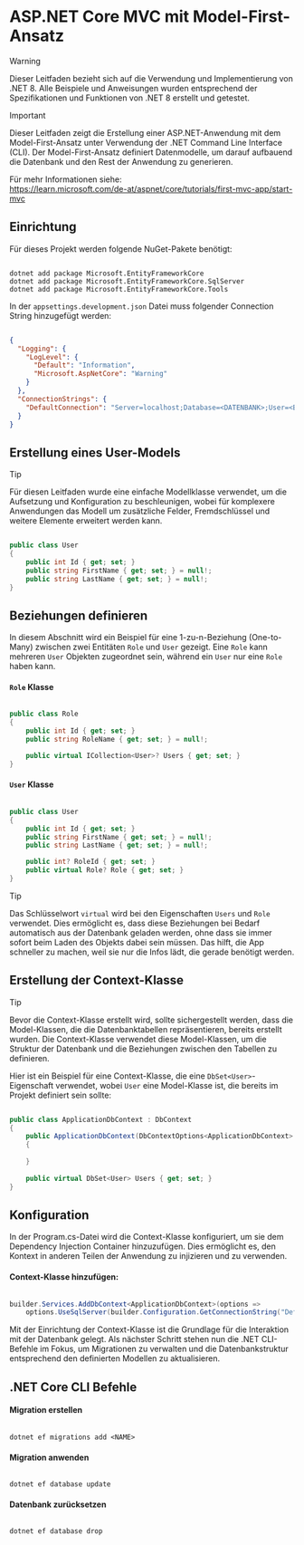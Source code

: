 # ASP.NET Core MVC mit Model-First-Ansatz
> [!WARNING]
> Dieser Leitfaden bezieht sich auf die Verwendung und Implementierung von .NET 8. Alle Beispiele und Anweisungen wurden entsprechend der Spezifikationen und Funktionen von .NET 8 erstellt und getestet.

> [!IMPORTANT]
> Dieser Leitfaden zeigt die Erstellung einer ASP.NET-Anwendung mit dem Model-First-Ansatz unter Verwendung der .NET Command Line Interface (CLI). Der Model-First-Ansatz definiert Datenmodelle, um darauf aufbauend die Datenbank und den Rest der Anwendung zu generieren.
>
> Für mehr Informationen siehe:<br>
> https://learn.microsoft.com/de-at/aspnet/core/tutorials/first-mvc-app/start-mvc

## Einrichtung
Für dieses Projekt werden folgende NuGet-Pakete benötigt:
```

dotnet add package Microsoft.EntityFrameworkCore
dotnet add package Microsoft.EntityFrameworkCore.SqlServer
dotnet add package Microsoft.EntityFrameworkCore.Tools

```

In der `appsettings.development.json` Datei muss folgender Connection String hinzugefügt werden:
```json

{
  "Logging": {
    "LogLevel": {
      "Default": "Information",
      "Microsoft.AspNetCore": "Warning"
    }
  },
  "ConnectionStrings": {
    "DefaultConnection": "Server=localhost;Database=<DATENBANK>;User=<BENUTZERNAME>;Password=<PASSWORT>TrustServerCertificate=True"
  }
}

```

## Erstellung eines User-Models
> [!TIP]
> Für diesen Leitfaden wurde eine einfache Modellklasse verwendet, um die Aufsetzung und Konfiguration zu beschleunigen, wobei für komplexere Anwendungen das Modell um zusätzliche Felder, Fremdschlüssel und weitere Elemente erweitert werden kann.

```csharp

public class User
{
    public int Id { get; set; }
    public string FirstName { get; set; } = null!;
    public string LastName { get; set; } = null!;
}

```

## Beziehungen definieren
In diesem Abschnitt wird ein Beispiel für eine 1-zu-n-Beziehung (One-to-Many) zwischen zwei Entitäten `Role` und `User` gezeigt. Eine `Role` kann mehreren `User` Objekten zugeordnet sein, während ein `User` nur eine `Role` haben kann.

#### `Role` Klasse
```csharp

public class Role
{
    public int Id { get; set; }
    public string RoleName { get; set; } = null!;

    public virtual ICollection<User>? Users { get; set; }
}

```

#### `User` Klasse
```csharp

public class User
{
    public int Id { get; set; }
    public string FirstName { get; set; } = null!;
    public string LastName { get; set; } = null!;

    public int? RoleId { get; set; }
    public virtual Role? Role { get; set; }
}

```

> [!TIP]
> Das Schlüsselwort `virtual` wird bei den Eigenschaften `Users` und `Role` verwendet. Dies ermöglicht es, dass diese Beziehungen bei Bedarf automatisch aus der Datenbank geladen werden, ohne dass sie immer sofort beim Laden des Objekts dabei sein müssen. Das hilft, die App schneller zu machen, weil sie nur die Infos lädt, die gerade benötigt werden.

## Erstellung der Context-Klasse
> [!TIP]
> Bevor die Context-Klasse erstellt wird, sollte sichergestellt werden, dass die Model-Klassen, die die Datenbanktabellen repräsentieren, bereits erstellt wurden. Die Context-Klasse verwendet diese Model-Klassen, um die Struktur der Datenbank und die Beziehungen zwischen den Tabellen zu definieren.

Hier ist ein Beispiel für eine Context-Klasse, die eine `DbSet<User>`-Eigenschaft verwendet, wobei `User` eine Model-Klasse ist, die bereits im Projekt definiert sein sollte:

```csharp

public class ApplicationDbContext : DbContext
{
    public ApplicationDbContext(DbContextOptions<ApplicationDbContext> options) : base(options)
    {
        
    }
    
    public virtual DbSet<User> Users { get; set; }
}

```

## Konfiguration
In der Program.cs-Datei wird die Context-Klasse konfiguriert, um sie dem Dependency Injection Container hinzuzufügen. Dies ermöglicht es, den Kontext in anderen Teilen der Anwendung zu injizieren und zu verwenden.

#### Context-Klasse hinzufügen:

```csharp

builder.Services.AddDbContext<ApplicationDbContext>(options => 
    options.UseSqlServer(builder.Configuration.GetConnectionString("DefaultConnection")));

```

Mit der Einrichtung der Context-Klasse ist die Grundlage für die Interaktion mit der Datenbank gelegt. Als nächster Schritt stehen nun die .NET CLI-Befehle im Fokus, um Migrationen zu verwalten und die Datenbankstruktur entsprechend den definierten Modellen zu aktualisieren.

## .NET Core CLI Befehle

#### Migration erstellen
```

dotnet ef migrations add <NAME>

```

#### Migration anwenden
```

dotnet ef database update

```

#### Datenbank zurücksetzen
```

dotnet ef database drop

```
